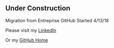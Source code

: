 ## Under Construction  

Migration from Entreprise GitHub Started 4/13/18

Please visit my [LinkedIn](https://www.linkedin.com/notifications/)  

Or my [GitHub Home](https://github.com/wipegup)
